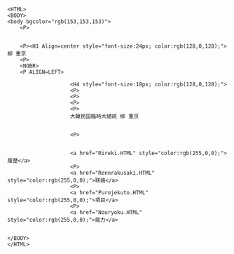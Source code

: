 	<HTML>
	<BODY>
	<body bgcolor="rgb(153,153,153)">					
		<P>
		

		<P><H1 Align=center style="font-size:24px; color:rgb(128,0,128);">柳 重京
		<P>
		<NOBR>					
		<P ALIGN=LEFT>		
						
						<H4 style="font-size:18px; color:rgb(128,0,128);">			
						<P>
						<P>
						<P>
						<P>
						大韓民国臨時大總統 柳 重京
						
						
						<P>
						

						<a href="Rireki.HTML" style="color:rgb(255,0,0);">履歴</a>
						<P>
						<a href="Rennrakusaki.HTML" style="color:rgb(255,0,0);">联絡</a>
						<P>
						<a href="Purojekuto.HTML" style="color:rgb(255,0,0);">項目</a>
						<P>
						<a href="Nouryoku.HTML" style="color:rgb(255,0,0);">能力</a>
						
						
	</BODY>
	</HTML>
